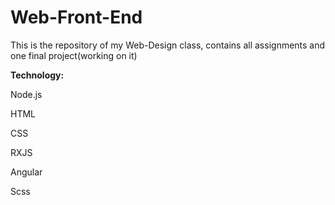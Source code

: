 # Web-Front-End

This is the repository of my Web-Design class, contains all assignments and one final project(working on it)

**Technology:**

Node.js

HTML

CSS

RXJS

Angular

Scss